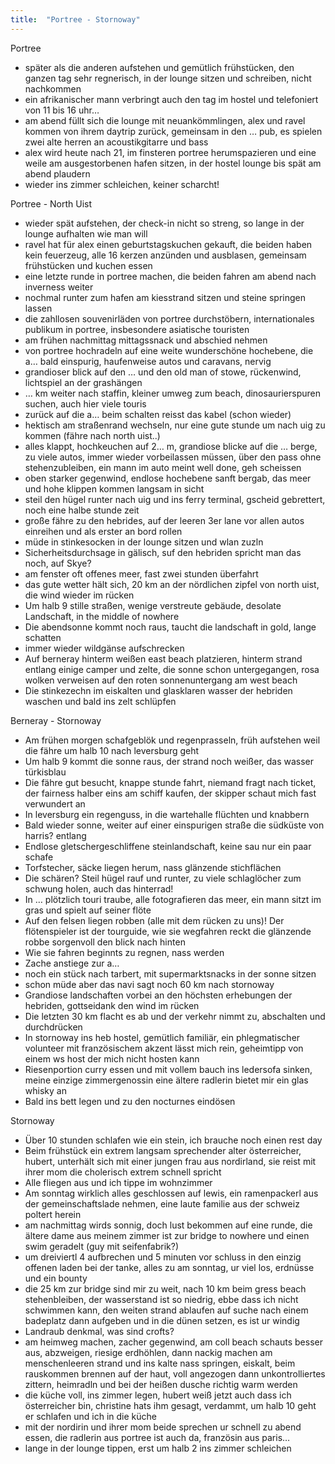 ```yaml
---
title:  "Portree - Stornoway"
---
```


Portree
* später als die anderen aufstehen und gemütlich frühstücken, den ganzen tag sehr regnerisch, in der lounge sitzen und schreiben, nicht nachkommen
* ein afrikanischer mann verbringt auch den tag im hostel und telefoniert von 11 bis 16 uhr…
* am abend füllt sich die lounge mit neuankömmlingen, alex und ravel kommen von ihrem daytrip zurück, gemeinsam in den … pub, es spielen zwei alte herren an acoustikgitarre und bass
* alex wird heute nach 21, im finsteren portree herumspazieren und eine weile am ausgestorbenen hafen sitzen, in der hostel lounge bis spät am abend plaudern
* wieder ins zimmer schleichen, keiner scharcht!

Portree - North Uist
* wieder spät aufstehen, der check-in nicht so streng, so lange in der lounge aufhalten wie man will
* ravel hat für alex einen geburtstagskuchen gekauft, die beiden haben kein feuerzeug, alle 16 kerzen anzünden und ausblasen, gemeinsam frühstücken und kuchen essen
* eine letzte runde in portree machen, die beiden fahren am abend nach inverness weiter
* nochmal runter zum hafen am kiesstrand sitzen und steine springen lassen
* die zahllosen souvenirläden von portree durchstöbern, internationales publikum in portree, insbesondere asiatische touristen
* am frühen nachmittag mittagssnack und abschied nehmen
* von portree hochradeln auf eine weite wunderschöne hochebene, die a… bald einspurig, haufenweise autos und caravans, nervig
* grandioser blick auf den … und den old man of stowe, rückenwind, lichtspiel an der grashängen
* … km weiter nach staffin, kleiner umweg zum beach, dinosaurierspuren suchen, auch hier viele touris
* zurück auf die a… beim schalten reisst das kabel (schon wieder)
* hektisch am straßenrand wechseln, nur eine gute stunde um nach uig zu kommen (fähre nach north uist..)
* alles klappt, hochkeuchen auf 2… m, grandiose blicke auf die … berge, zu viele autos, immer wieder vorbeilassen müssen, über den pass ohne stehenzubleiben, ein mann im auto meint well done, geh scheissen
* oben starker gegenwind, endlose hochebene sanft bergab, das meer und hohe klippen kommen langsam in sicht
* steil den hügel runter nach uig und ins ferry terminal, gscheid gebrettert, noch eine halbe stunde zeit
* große fähre zu den hebrides, auf der leeren 3er lane vor allen autos einreihen und als erster an bord rollen
* müde in stinkesocken in der lounge sitzen und wlan zuzln
* Sicherheitsdurchsage in gälisch, suf den hebriden spricht man das noch, auf Skye?
* am fenster oft offenes meer, fast zwei stunden überfahrt
* das gute wetter hält sich, 20 km an der nördlichen zipfel von north uist, die wind wieder im rücken
* Um halb 9 stille straßen, wenige verstreute gebäude, desolate Landschaft, in the middle of nowhere
* Die abendsonne kommt noch raus, taucht die landschaft in gold, lange schatten
* immer wieder wildgänse aufschrecken
* Auf berneray hinterm weißen east beach platzieren, hinterm strand entlang einige camper und zelte, die sonne schon untergegangen, rosa wolken verweisen auf den roten sonnenuntergang am west beach
* Die stinkezechn im eiskalten und glasklaren wasser der hebriden waschen und bald ins zelt schlüpfen

Berneray - Stornoway
* Am frühen morgen schafgeblök und regenprasseln, früh aufstehen weil die fähre um halb 10 nach leversburg geht
* Um halb 9 kommt die sonne raus, der strand noch weißer, das wasser türkisblau
* Die fähre gut besucht, knappe stunde fahrt, niemand fragt nach ticket, der fairness halber eins am schiff kaufen, der skipper schaut mich fast verwundert an
* In leversburg ein regenguss, in die wartehalle flüchten und knabbern
* Bald wieder sonne, weiter auf einer einspurigen straße die südküste von harris? entlang
* Endlose gletschergeschliffene steinlandschaft, keine sau nur ein paar schafe
* Torfstecher, säcke liegen herum, nass glänzende stichflächen
* Die schären? Steil hügel rauf und runter, zu viele schlaglöcher zum schwung holen, auch das hinterrad!
* In … plötzlich touri traube, alle fotografieren das meer, ein mann sitzt im gras und spielt auf seiner flöte
* Auf den felsen liegen robben (alle mit dem rücken zu uns)! Der flötenspieler ist der tourguide, wie sie wegfahren reckt die glänzende robbe sorgenvoll den blick nach hinten
* Wie sie fahren beginnts zu regnen, nass werden
* Zache anstiege zur a…
* noch ein stück nach tarbert, mit supermarktsnacks in der sonne sitzen
* schon müde aber das navi sagt noch 60 km nach stornoway
* Grandiose landschaften vorbei an den höchsten erhebungen der hebriden, gottseidank den wind im rücken
* Die letzten 30 km flacht es ab und der verkehr nimmt zu, abschalten und durchdrücken
* In stornoway ins heb hostel, gemütlich familiär, ein phlegmatischer volunteer mit französischem akzent lässt mich rein, geheimtipp von einem ws host der mich nicht hosten kann
* Riesenportion curry essen und mit vollem bauch ins ledersofa sinken, meine einzige zimmergenossin eine ältere radlerin bietet mir ein glas whisky an
* Bald ins bett legen und zu den nocturnes eindösen

Stornoway 
* Über 10 stunden schlafen wie ein stein, ich brauche noch einen rest day
* Beim frühstück ein extrem langsam sprechender alter österreicher, hubert, unterhält sich mit einer jungen frau aus nordirland, sie reist mit ihrer mom die cholerisch extrem schnell spricht
* Alle fliegen aus und ich tippe im wohnzimmer
* Am sonntag wirklich alles geschlossen auf lewis, ein ramenpackerl aus der gemeinschaftslade nehmen, eine laute familie aus der schweiz poltert herein
* am nachmittag wirds sonnig, doch lust bekommen auf eine runde, die ältere dame aus meinem zimmer ist zur bridge to nowhere und einen swim geradelt (guy mit seifenfabrik?)
* um dreiviertl 4 aufbrechen und 5 minuten vor schluss in den einzig offenen laden bei der tanke, alles zu am sonntag, ur viel los, erdnüsse und ein bounty
* die 25 km zur bridge sind mir zu weit, nach 10 km beim gress beach stehenbleiben, der wasserstand ist so niedrig, ebbe dass ich nicht schwimmen kann, den weiten strand ablaufen auf suche nach einem badeplatz dann aufgeben und in die dünen setzen, es ist ur windig
* Landraub denkmal, was sind crofts?
* am heimweg machen, zacher gegenwind, am coll beach schauts besser aus, abzweigen, riesige erdhöhlen, dann nackig machen am menschenleeren strand und ins kalte nass springen, eiskalt, beim rauskommen brennen auf der haut, voll angezogen dann unkontrolliertes zittern, heimradln und bei der heißen dusche richtig warm werden
* die küche voll, ins zimmer legen, hubert weiß jetzt auch dass ich österreicher bin, christine hats ihm gesagt, verdammt, um halb 10 geht er schlafen und ich in die küche
* mit der nordirin und ihrer mom beide sprechen ur schnell zu abend essen, die radlerin aus portree ist auch da, französin aus paris…
* lange in der lounge tippen, erst um halb 2 ins zimmer schleichen